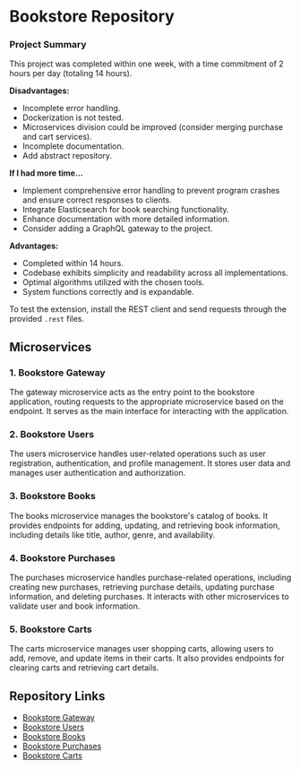# Bookstore Repository

### Project Summary

This project was completed within one week, with a time commitment of 2 hours per day (totaling 14 hours).

**Disadvantages:**
- Incomplete error handling.
- Dockerization is not tested.
- Microservices division could be improved (consider merging purchase and cart services).
- Incomplete documentation.
- Add abstract repository.

**If I had more time...**
- Implement comprehensive error handling to prevent program crashes and ensure correct responses to clients.
- Integrate Elasticsearch for book searching functionality.
- Enhance documentation with more detailed information.
- Consider adding a GraphQL gateway to the project.

**Advantages:**
- Completed within 14 hours.
- Codebase exhibits simplicity and readability across all implementations.
- Optimal algorithms utilized with the chosen tools.
- System functions correctly and is expandable.

To test the extension, install the REST client and send requests through the provided `.rest` files.

## Microservices

### 1. Bookstore Gateway
The gateway microservice acts as the entry point to the bookstore application, routing requests to the appropriate microservice based on the endpoint. It serves as the main interface for interacting with the application.

### 2. Bookstore Users
The users microservice handles user-related operations such as user registration, authentication, and profile management. It stores user data and manages user authentication and authorization.

### 3. Bookstore Books
The books microservice manages the bookstore's catalog of books. It provides endpoints for adding, updating, and retrieving book information, including details like title, author, genre, and availability.

### 4. Bookstore Purchases
The purchases microservice handles purchase-related operations, including creating new purchases, retrieving purchase details, updating purchase information, and deleting purchases. It interacts with other microservices to validate user and book information.

### 5. Bookstore Carts
The carts microservice manages user shopping carts, allowing users to add, remove, and update items in their carts. It also provides endpoints for clearing carts and retrieving cart details.

## Repository Links

- [Bookstore Gateway](https://github.com/S0T12/bookstore-gateway)
- [Bookstore Users](https://github.com/S0T12/bookstore-users)
- [Bookstore Books](https://github.com/S0T12/bookstore-books)
- [Bookstore Purchases](https://github.com/S0T12/bookstore-purchases)
- [Bookstore Carts](https://github.com/S0T12/bookstore-carts)
